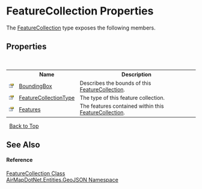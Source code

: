 # FeatureCollection Properties
 

The <a href="T_AirMapDotNet_Entities_GeoJSON_FeatureCollection">FeatureCollection</a> type exposes the following members.


## Properties
&nbsp;<table><tr><th></th><th>Name</th><th>Description</th></tr><tr><td>![Public property](media/pubproperty.gif "Public property")</td><td><a href="P_AirMapDotNet_Entities_GeoJSON_FeatureCollection_BoundingBox">BoundingBox</a></td><td>
Describes the bounds of this <a href="T_AirMapDotNet_Entities_GeoJSON_FeatureCollection">FeatureCollection</a>.</td></tr><tr><td>![Public property](media/pubproperty.gif "Public property")</td><td><a href="P_AirMapDotNet_Entities_GeoJSON_FeatureCollection_FeatureCollectionType">FeatureCollectionType</a></td><td>
The type of this feature collection.</td></tr><tr><td>![Public property](media/pubproperty.gif "Public property")</td><td><a href="P_AirMapDotNet_Entities_GeoJSON_FeatureCollection_Features">Features</a></td><td>
The features contained within this <a href="T_AirMapDotNet_Entities_GeoJSON_FeatureCollection">FeatureCollection</a>.</td></tr></table>&nbsp;
<a href="#featurecollection-properties">Back to Top</a>

## See Also


#### Reference
<a href="T_AirMapDotNet_Entities_GeoJSON_FeatureCollection">FeatureCollection Class</a><br /><a href="N_AirMapDotNet_Entities_GeoJSON">AirMapDotNet.Entities.GeoJSON Namespace</a><br />